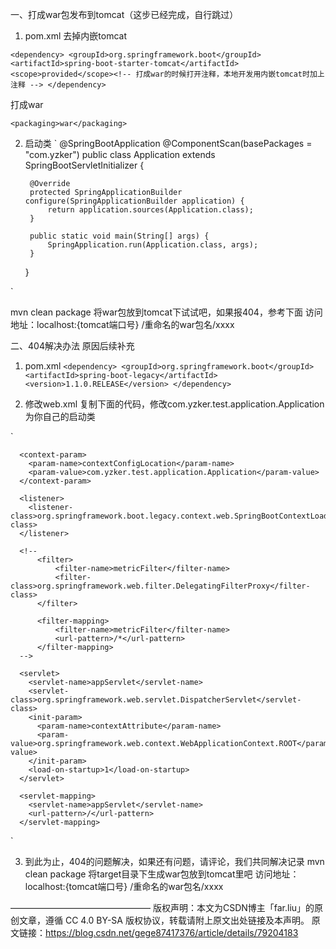 一、打成war包发布到tomcat（这步已经完成，自行跳过）
1. pom.xml
去掉内嵌tomcat

`
     <dependency>
        <groupId>org.springframework.boot</groupId>
        <artifactId>spring-boot-starter-tomcat</artifactId>
        <scope>provided</scope><!-- 打成war的时候打开注释，本地开发用内嵌tomcat时加上注释 -->
    </dependency>
`

打成war

`
    <packaging>war</packaging>
`

2. 启动类
`
    @SpringBootApplication
    @ComponentScan(basePackages = "com.yzker")
    public class Application extends SpringBootServletInitializer {

        @Override
        protected SpringApplicationBuilder configure(SpringApplicationBuilder application) {
            return application.sources(Application.class);
        }

        public static void main(String[] args) {
            SpringApplication.run(Application.class, args);
        }


    }

`

mvn clean package 将war包放到tomcat下试试吧，如果报404，参考下面
访问地址：localhost:{tomcat端口号} /重命名的war包名/xxxx

二、404解决办法
原因后续补充

1. pom.xml
`
    <dependency>
        <groupId>org.springframework.boot</groupId>
        <artifactId>spring-boot-legacy</artifactId>
        <version>1.1.0.RELEASE</version>
    </dependency>
`

2. 修改web.xml
复制下面的代码，修改com.yzker.test.application.Application为你自己的启动类

`
    <?xml version="1.0" encoding="UTF-8"?>
    <web-app version="2.5" xmlns="http://java.sun.com/xml/ns/javaee"
     xmlns:xsi="http://www.w3.org/2001/XMLSchema-instance"
     xsi:schemaLocation="http://java.sun.com/xml/ns/javaee http://java.sun.com/xml/ns/javaee/web-app_2_5.xsd">

      <context-param>
        <param-name>contextConfigLocation</param-name>
        <param-value>com.yzker.test.application.Application</param-value>
      </context-param>

      <listener>
        <listener-class>org.springframework.boot.legacy.context.web.SpringBootContextLoaderListener</listener-class>
      </listener>

      <!--
          <filter>
              <filter-name>metricFilter</filter-name>
              <filter-class>org.springframework.web.filter.DelegatingFilterProxy</filter-class>
          </filter>

          <filter-mapping>
              <filter-name>metricFilter</filter-name>
              <url-pattern>/*</url-pattern>
          </filter-mapping>
      -->

      <servlet>
        <servlet-name>appServlet</servlet-name>
        <servlet-class>org.springframework.web.servlet.DispatcherServlet</servlet-class>
        <init-param>
          <param-name>contextAttribute</param-name>
          <param-value>org.springframework.web.context.WebApplicationContext.ROOT</param-value>
        </init-param>
        <load-on-startup>1</load-on-startup>
      </servlet>

      <servlet-mapping>
        <servlet-name>appServlet</servlet-name>
        <url-pattern>/</url-pattern>
      </servlet-mapping>

</web-app>
`

3. 到此为止，404的问题解决，如果还有问题，请评论，我们共同解决记录
mvn clean package
将target目录下生成war包放到tomcat里吧
访问地址：localhost:{tomcat端口号} /重命名的war包名/xxxx


————————————————
版权声明：本文为CSDN博主「far.liu」的原创文章，遵循 CC 4.0 BY-SA 版权协议，转载请附上原文出处链接及本声明。
原文链接：https://blog.csdn.net/gege87417376/article/details/79204183